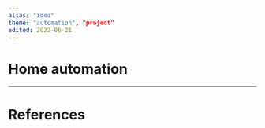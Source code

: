 ```yaml
---
alias: "idea"
theme: "automation", "project"
edited: 2022-06-21
---
```

# Home automation

---
# References